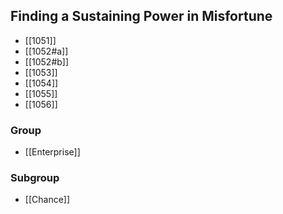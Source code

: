## Finding a Sustaining Power in Misfortune

- [[1051]]
- [[1052#a]]
- [[1052#b]]
- [[1053]]
- [[1054]]
- [[1055]]
- [[1056]]

### Group
- [[Enterprise]]

### Subgroup
- [[Chance]]

